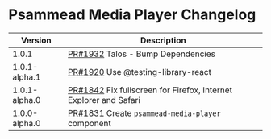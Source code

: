 # Psammead Media Player Changelog

<!-- prettier-ignore -->
| Version | Description |
|---------|-------------|
| 1.0.1 | [PR#1932](https://github.com/bbc/psammead/pull/1932) Talos - Bump Dependencies |
| 1.0.1-alpha.1 | [PR#1920](https://github.com/bbc/psammead/pull/1920) Use @testing-library-react |
| 1.0.1-alpha.0 | [PR#1842](https://github.com/bbc/psammead/pull/1842) Fix fullscreen for Firefox, Internet Explorer and Safari |
| 1.0.0-alpha.0 | [PR#1831](https://github.com/bbc/psammead/pull/1831) Create `psammead-media-player` component |
